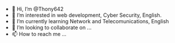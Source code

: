 - 👋 Hi, I’m @Thony642
- 👀 I’m interested in web development, Cyber Security, English.
- 🌱 I’m currently learning Network and Telecomunications, English
- 💞️ I’m looking to collaborate on ...
- 📫 How to reach me ...

<!---
Thony642/Thony642 is a ✨ special ✨ repository because its `README.md` (this file) appears on your GitHub profile.
You can click the Preview link to take a look at your changes.
--->

